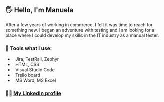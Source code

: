 ## 🖐️ Hello, I'm Manuela

After a few years of working in commerce, I felt it was time to reach for something new. I began an adventure with testing and I am looking for a place where I could develop my skills in the IT industry as a manual tester.

### 🔧 Tools what I use:

- &nbsp; Jira, TestRail, Zephyr
- &nbsp; HTML, CSS
- &nbsp; Visual Studio Code
- &nbsp; Trello board
- &nbsp; MS Word, MS Excel

### 👩‍🏫 <a href="https://www.linkedin.com/in/manuela-wystup/"> My <b>LinkedIn</b> profile</a>

<!---
Caounee/Caounee is a ✨ special ✨ repository because its `README.md` (this file) appears on your GitHub profile.
You can click the Preview link to take a look at your changes.
--->
